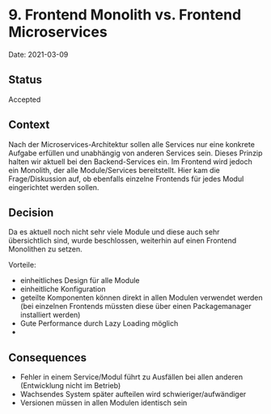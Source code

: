 # 9. Frontend Monolith vs. Frontend Microservices

Date: 2021-03-09

## Status

Accepted

## Context

Nach der Microservices-Architektur sollen alle Services nur eine konkrete Aufgabe erfüllen und unabhängig von anderen Services sein. Dieses Prinzip halten wir aktuell bei den Backend-Services ein. Im Frontend wird jedoch ein Monolith, der alle Module/Services bereitstellt. Hier kam die Frage/Diskussion auf, ob ebenfalls einzelne Frontends für jedes Modul eingerichtet werden sollen.

## Decision

Da es aktuell noch nicht sehr viele Module und diese auch sehr übersichtlich sind, wurde beschlossen, weiterhin auf einen Frontend Monolithen zu setzen.

Vorteile:
- einheitliches Design für alle Module
- einheitliche Konfiguration
- geteilte Komponenten können direkt in allen Modulen verwendet werden (bei einzelnen Frontends müssten diese über einen Packagemanager installiert werden)
- Gute Performance durch Lazy Loading möglich
- 

## Consequences

- Fehler in einem Service/Modul führt zu Ausfällen bei allen anderen (Entwicklung nicht im Betrieb)
- Wachsendes System später aufteilen wird schwieriger/aufwändiger
- Versionen müssen in allen Modulen identisch sein
